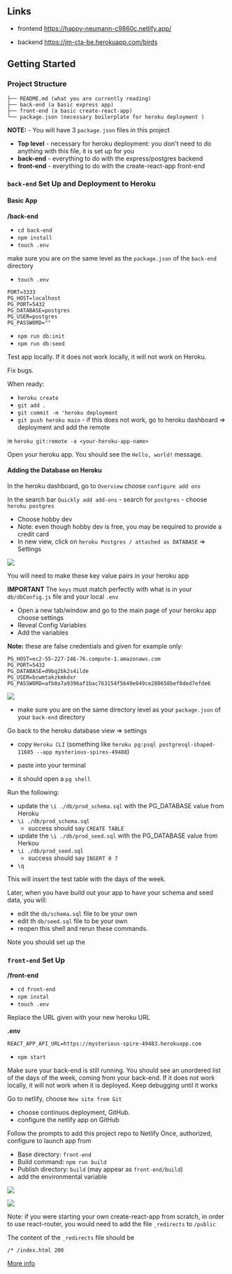 ## Links

-   frontend
    https://happy-neumann-c9860c.netlify.app/

-   backend
    https://jm-cta-be.herokuapp.com/birds

## Getting Started

### Project Structure

```
├── README.md (what you are currently reading)
├── back-end (a basic express app)
├── front-end (a basic create-react-app)
└── package.json (necessary boilerplate for heroku deployment )
```

**NOTE:** - You will have 3 `package.json` files in this project

-   **Top level** - necessary for heroku deployment: you don't need to do anything with this file, it is set up for you
-   **back-end** - everything to do with the express/postgres backend
-   **front-end** - everything to do with the create-react-app front-end

### `back-end` Set Up and Deployment to Heroku

#### Basic App

**/back-end**

-   `cd back-end`
-   `npm install`
-   `touch .env`

make sure you are on the same level as the `package.json` of the `back-end` directory

-   `touch .env`

```
PORT=3333
PG_HOST=localhost
PG_PORT=5432
PG_DATABASE=postgres
PG_USER=postgres
PG_PASSWORD=""
```

-   `npm run db:init`
-   `npm run db:seed`

Test app locally. If it does not work locally, it will not work on Heroku.

Fix bugs.

When ready:

-   `heroku create`
-   `git add .`
-   `git commit -m 'heroku deployment`
-   `git push heroku main` - if this does not work, go to heroku dashboard => deployment and add the remote

ie `heroku git:remote -a <your-heroku-app-name>`

Open your heroku app. You should see the `Hello, world!` message.

#### Adding the Database on Heroku

In the heroku dashboard, go to `Overview` choose `configure add ons`

In the search bar `Quickly add add-ons` - search for `postgres` - choose `heroku postgres`

-   Choose hobby dev
-   Note: even though hobby dev is free, you may be required to provide a credit card
-   In new view, click on `heroku Postgres / attached as DATABASE` => Settings

![](./assets/heroku-database-dash.png)

You will need to make these key value pairs in your heroku app

**IMPORTANT**
The `keys` must match perfectly with what is in your `db/dbConfig.js` file and your local `.env`

-   Open a new tab/window and go to the main page of your heroku app choose settings
-   Reveal Config Variables
-   Add the variables

**Note:** these are false credentials and given for example only:

```
PG_HOST=ec2-55-227-246-76.compute-1.amazonaws.com
PG_PORT=5432
PG_DATABASE=d9bq2bk2s4ilde
PG_USER=bcwmtakzkmkdxr
PG_PASSWORD=afb0a7a9396af1bac763154f5649e049ce280658bef0ded7efde6
```

![](./assets/heroku-config-vars.png)

-   make sure you are on the same directory level as your `package.json` of your `back-end` directory

Go back to the heroku database view => settings

-   copy `Heroku CLI` (something like `heroku pg:psql postgresql-shaped-11685 --app mysterious-spires-49488`)
-   paste into your terminal

-   it should open a `pg shell`

Run the following:

-   update the `\i ./db/prod_schema.sql` with the PG_DATABASE value from Heroku
-   `\i ./db/prod_schema.sql`
    -   success should say `CREATE TABLE`
-   update the `\i ./db/prod_seed.sql` with the PG_DATABASE value from Herkou
-   `\i ./db/prod_seed.sql`
    -   success should say `INSERT 0 7`
-   `\q`

This will insert the test table with the days of the week.

Later, when you have build out your app to have your schema and seed data, you will:

-   edit the `db/schema.sql` file to be your own
-   edit th `db/seed.sql` file to be your own
-   reopen this shell and rerun these commands.

Note you should set up the

### `front-end` Set Up

**/front-end**

-   `cd front-end`
-   `npm instal`
-   `touch .env`

Replace the URL given with your new heroku URL

**.env**

```
REACT_APP_API_URL=https://mysterious-spire-49483.herokuapp.com
```

-   `npm start`

Make sure your back-end is still running. You should see an unordered list of the days of the week, coming from your back-end. If it does not work locally, it will not work when it is deployed. Keep debugging until it works

Go to netlify, choose `New site from Git`

-   choose continuos deployment, GitHub.
-   configure the netlify app on GitHub

Follow the prompts to add this project repo to Netlify
Once, authorized, configure to launch app from

-   Base directory: `front-end`
-   Build command: `npm run build`
-   Publish directory: `build` (may appear as `front-end/build`)
-   add the environmental variable

![](./assets/netlify-deploy-env.png)

![](./assets/netlify-deploy-settings.png)

Note: if you were starting your own create-react-app from scratch, in order to use react-router, you would need to add the file `_redirects` to `/public`

The content of the `_redirects` file should be

```
/* /index.html 200
```

[More info](https://www.netlify.com/blog/2016/07/22/deploy-react-apps-in-less-than-30-seconds/#main)
